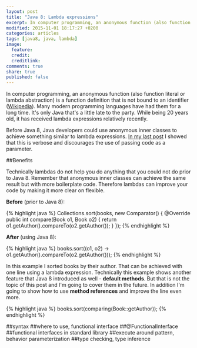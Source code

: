 ```yaml
---
layout: post
title: "Java 8: Lambda expressions"
excerpt: In computer programming, an anonymous function (also function literal or lambda abstraction) is a function definition that is not bound to an identifier.
modified: 2015-11-01 18:17:27 +0200
categories: articles
tags: [java8, java, lambda]
image:
  feature:
  credit:
  creditlink:
comments: true
share: true
published: false
---
```


In computer programming, an anonymous function (also function literal or lambda abstraction) is a function definition that is not bound to an identifier ([Wikipedia](https://en.wikipedia.org/wiki/Anonymous_function "Anonymous function")). Many modern programming languages have had them for a long time. It's only Java that's a little late to the party. While being 20 years old, it has received lambda expressions relatively recently.

Before Java 8, Java developers could use anonymous inner classes to achieve something similar to lambda expressions. [In my last post]({{site.url}}/articles/java-8-behavior-parameterization "Java 8: Behavior parameterization") I showed that this is verbose and discourages the use of passing code as a parameter.

##Benefits

Technically lambdas do not help you do anything that you could not do prior to Java 8. Remember that anonymous inner classes can achieve the same result but with more boilerplate code. Therefore lambdas can improve your code by making it more clear on flexible.

**Before** (prior to Java 8):

{% highlight java %}
Collections.sort(books, new Comparator<Book>() {
    @Override
    public int compare(Book o1, Book o2) {
        return o1.getAuthor().compareTo(o2.getAuthor());
    }
});
{% endhighlight %}

**After** (using Java 8):

{% highlight java %}
books.sort((o1, o2) -> o1.getAuthor().compareTo(o2.getAuthor()));
{% endhighlight %}

In this example I sorted books by their author. That can be achieved with one line using a lambda expression. Technically this example shows another feature that Java 8 introduced as well - **default methods**. But that is not the topic of this post and I'm going to cover them in the future. In addition I'm going to show how to use **method references** and improve the line even more.

{% highlight java %}
books.sort(comparing(Book::getAuthor));
{% endhighlight %}



##syntax
##where to use, functional interface
##@FunctionalInterface
##functional interfaces in standard library
##execute around pattern, behavior parameterization
##type checking, type inference
